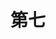 ---layout: postcategory: slidesredirect: http://www.jsfoot.com/jquery/items/2011-09-10/177.htmlbig:  http://www.jsfoot.com/d/file/jquery/items/2011-09-10/939eec7e10f99c541febcef39202b308.jpgsmall: http://www.jsfoot.com/d/file/jquery/items/2011-09-10/small939eec7e10f99c541febcef39202b308.jpgtitle: 第七alt: 第七---